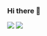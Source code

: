 ### Hi there 👋
![](https://github-readme-stats.vercel.app/api?username=04myls&count_private=true&show_icons=true&theme=dracula)
![](https://github-readme-stats.vercel.app/api/top-langs/?username=04myls&layout=compact&theme=dracula)
<!--
**04myls/04myls** is a ✨ _special_ ✨ repository because its `README.md` (this file) appears on your GitHub profile.

Here are some ideas to get you started:

- 🔭 I’m currently working on ...
- 🌱 I’m currently learning ...
- 👯 I’m looking to collaborate on ...
- 🤔 I’m looking for help with ...
- 💬 Ask me about ...
- 📫 How to reach me: ...
- 😄 Pronouns: ...
- ⚡ Fun fact: ...
-->
